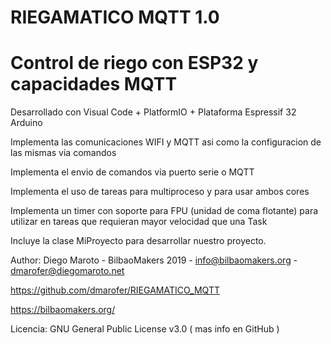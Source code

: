 # RIEGAMATICO MQTT 1.0

# Control de riego con ESP32 y capacidades MQTT

Desarrollado con Visual Code + PlatformIO + Plataforma Espressif 32 Arduino

Implementa las comunicaciones WIFI y MQTT asi como la configuracion de las mismas via comandos

Implementa el envio de comandos via puerto serie o MQTT

Implementa el uso de tareas para multiproceso y para usar ambos cores

Implementa un timer con soporte para FPU (unidad de coma flotante) para utilizar en tareas que requieran mayor velocidad que una Task

Incluye la clase MiProyecto para desarrollar nuestro proyecto.

Author: Diego Maroto - BilbaoMakers 2019 - info@bilbaomakers.org - dmarofer@diegomaroto.net

https://github.com/dmarofer/RIEGAMATICO_MQTT

https://bilbaomakers.org/

Licencia: GNU General Public License v3.0 ( mas info en GitHub )

